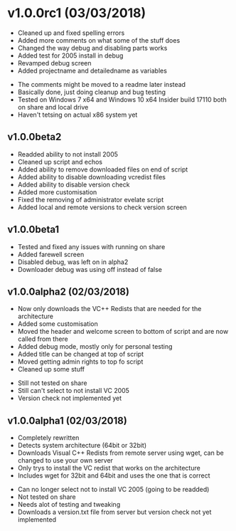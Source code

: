# v1.0.0rc1 (03/03/2018)
+ Cleaned up and fixed spelling errors
+ Added more comments on what some of the stuff does
+ Changed the way debug and disabling parts works
+ Added test for 2005 install in debug
+ Revamped debug screen
+ Added projectname and detailedname as variables
- The comments might be moved to a readme later instead
- Basically done, just doing cleanup and bug testing
- Tested on Windows 7 x64 and Windows 10 x64 Insider build 17110 both on share and local drive
- Haven't tetsing on actual x86 system yet

## v1.0.0beta2
+ Readded ability to not install 2005
+ Cleaned up script and echos
+ Added ability to remove downloaded files on end of script
+ Added ability to disable downloading vcredist files
+ Added ability to disable version check
+ Added more customisation
+ Fixed the removing of administrator evelate script
+ Added local and remote versions to check version screen

## v1.0.0beta1
+ Tested and fixed any issues with running on share
+ Added farewell screen
+ Disabled debug, was left on in alpha2
+ Downloader debug was using off instead of false

## v1.0.0alpha2 (02/03/2018)
+ Now only downloads the VC++ Redists that are needed for the architecture
+ Added some customisation
+ Moved the header and welcome screen to bottom of script and are now called from there
+ Added debug mode, mostly only for personal testing
+ Added title can be changed at top of script
+ Moved getting admin rights to top fo script
+ Cleaned up some stuff
- Still not tested on share
- Still can't select to not install VC 2005
- Version check not implemented yet

## v1.0.0alpha1 (02/03/2018)
+ Completely rewritten
+ Detects system architecture (64bit or 32bit)
+ Downloads Visual C++ Redists from remote server using wget, can be changed to use your own server
+ Only trys to install the VC redist that works on the architecture
+ Includes wget for 32bit and 64bit and uses the one that is correct
- Can no longer select not to install VC 2005 (going to be readded)
- Not tested on share
- Needs alot of testing and tweaking
- Downloads a version.txt file from server but version check not yet implemented